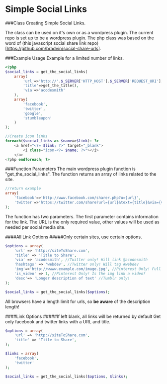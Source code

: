 # Simple Social Links
###Class Creating Simple Social Links.

The class can be used on it's own or as a wordpress plugin. The current repo is set up to be a wordpress plugin.
The php class was based on the word of (this javascript social share link repo)[https://github.com/bradvin/social-share-urls].

###Example Usage
Example for a limited number of links.
```php
<?php
$social_links = get_the_social_links(
    array(
        'url'=>'http://'.$_SERVER['HTTP_HOST'].$_SERVER['REQUEST_URI'],
        'title'=>get_the_title(),
        'via'=>'acodesmith'
    ),
    array(
        'facebook',
        'twitter',
        'google',
        'stumbleupon'
    )
);

//Create icon links
foreach($social_links as $name=>$link): ?>
    <a href="<?= $link; ?>" target="_blank">
        <i class="icon-<?= $name; ?>"></i>
    </a>
<?php endforeach; ?>
```

###Function Parameters
The main wordpress plugin function is "get_the_social_links". The function returns an array of links
related to the site.

```php
//return example
array(
    'facebook'=>'http://www.facebook.com/sharer.php?u={url}',
    'twitter'=>'https://twitter.com/share?url={url}&text={title}&via={via}&hashtags={hashtags}'
);
```

The function has two parameters. The first parameter contains information for the link.
The URL is the only required value, other values will be used as needed per social media site.

####All Link Options
#####Only certain sites, use certain options.
```php
$options = array(
    'url' => 'http://siteToShare.com',
    'title' => 'Title to Share',
    'via' => 'acodesmith', //Twitter only! Will link @acodesmith
    'hashtags' => 'webdev', //Twitter only! Will tag #webdev
    'img'=>'http://wwww.example.com/image.jpg', //Pinterest Only! Full URL needed.
    'is_video' => 1, //Pinterest Only! Is the img link a video?
    'desc'=> 'Longer description of text' //Tumblr only!
);

$social_links = get_the_social_links($options);

```
All browsers have a length limit for urls, so __be aware__ of the description length!

####Link Options
#####If left blank, all links will be returned by default
Get only facebook and twitter links with a URL and title.
```php
$options = array(
    'url' => 'http://siteToShare.com',
    'title' => 'Title to Share',
);

$links = array(
    'facebook',
    'twitter'
);

$social_links = get_the_social_links($options, $links);

```
